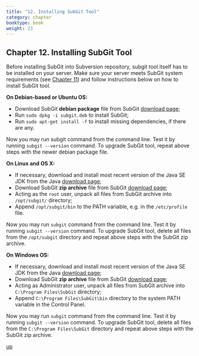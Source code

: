 ```yaml
---
title: "12. Installing SubGit Tool"
category: chapter
booktype: book
weight: 23
---
```

## Chapter 12. Installing SubGit Tool

Before installing SubGit into Subversion repository, subgit tool itself has to be installed on your server. Make sure your server meets SubGit system requirements (see [Chapter 11](#22)) and follow instructions below on how to install SubGit tool.

**On Debian-based or Ubuntu OS:**

+ Download SubGit **debian package** file from SubGit [download page](http://subgit.com/download);
+ Run `sudo dpkg -i subgit.deb` to install SubGit;
+ Run `sudo apt-get install -f` to install missing dependencies, if there are any.

Now you may run subgit command from the command line. Test it by running `subgit --version` command. To upgrade SubGit tool, repeat above steps with the newer debian package file.

**On Linux and OS X:**

+ If necessary, download and install most recent version of the Java SE JDK from the Java [download page](http://www.oracle.com/technetwork/java/javase/downloads/index.html);
+ Download SubGit **zip archive** file from SubGit [download page](http://subgit.com/download);
+ Acting as the `root` user, unpack all files from SubGit archive into `/opt/subgit/` directory;
+ Append `/opt/subgit/bin` to the PATH variable, e.g. in the `/etc/profile` file.

Now you may run `subgit` command from the command line. Test it by running `subgit --version` command. To upgrade SubGit tool, delete all files from the `/opt/subgit` directory and repeat above steps with the SubGit zip archive.

**On Windows OS:**

+ If necessary, download and install most recent version of the Java SE JDK from the Java [download page](http://www.oracle.com/technetwork/java/javase/downloads/index.html);
+ Download SubGit **zip archive** file from SubGit [download page](http://subgit.com/download);
+ Acting as Administrator user, unpack all files from SubGit archive into `C:\Program Files\SubGit` directory;
+ Append `C:\Program Files\SubGit\bin` directory to the system PATH variable in the Control Panel.

Now you may run `subgit` command from the command line. Test it by running `subgit --version` command. To upgrade SubGit tool, delete all files from the `C:\Program Files\SubGit` directory and repeat above steps with the SubGit zip archive.

[up](#up)